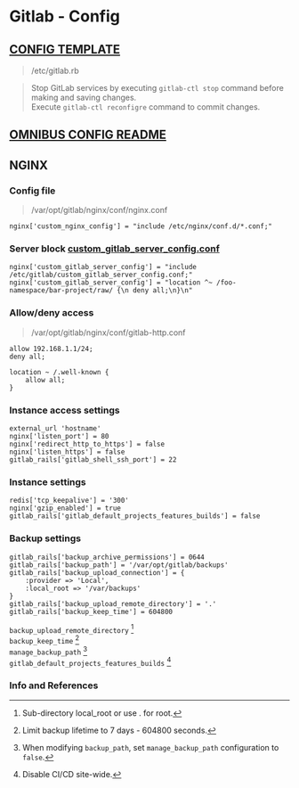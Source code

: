 # Gitlab - Config

## [CONFIG TEMPLATE][gitlab-rb-template]
> /etc/gitlab.rb

> Stop GitLab services by executing `gitlab-ctl stop` command before making and saving changes.\
> Execute `gitlab-ctl reconfigre` command to commit changes.

## [OMNIBUS CONFIG README][omnibus-gitlab-readme]

## NGINX

### Config file

> /var/opt/gitlab/nginx/conf/nginx.conf

```ascii
nginx['custom_nginx_config'] = "include /etc/nginx/conf.d/*.conf;"
```

### Server block [custom_gitlab_server_config.conf][custom-nginx-settings]

```ascii
nginx['custom_gitlab_server_config'] = "include /etc/gitlab/custom_gitlab_server_config.conf;"
nginx['custom_gitlab_server_config'] = "location ^~ /foo-namespace/bar-project/raw/ {\n deny all;\n}\n"
```

### Allow/deny access

> /var/opt/gitlab/nginx/conf/gitlab-http.conf

```ascii
allow 192.168.1.1/24;
deny all;

location ~ /.well-known {
    allow all;
}
```

### Instance access settings

```ascii
external_url 'hostname'
nginx['listen_port'] = 80
nginx['redirect_http_to_https'] = false
nginx['listen_https'] = false
gitlab_rails['gitlab_shell_ssh_port'] = 22
```

### Instance settings
```ascii
redis['tcp_keepalive'] = '300'
nginx['gzip_enabled'] = true
gitlab_rails['gitlab_default_projects_features_builds'] = false
```

### Backup settings
```ascii
gitlab_rails['backup_archive_permissions'] = 0644
gitlab_rails['backup_path'] = '/var/opt/gitlab/backups'
gitlab_rails['backup_upload_connection'] = {
	:provider => 'Local',
	:local_root => '/var/backups'
}
gitlab_rails['backup_upload_remote_directory'] = '.'
gitlab_rails['backup_keep_time'] = 604800
```

`backup_upload_remote_directory` [^1]\
`backup_keep_time` [^2]\
`manage_backup_path` [^3]\
`gitlab_default_projects_features_builds` [^4]

### Info and References
[^1]: Sub-directory local_root or use . for root.
[^2]: Limit backup lifetime to 7 days - 604800 seconds.
[^4]: Disable CI/CD site-wide.
[^3]: When modifying `backup_path`, set `manage_backup_path` configuration to `false`.

[gitlab-rb-template]: https://gitlab.com/gitlab-org/omnibus-gitlab/blob/master/files/gitlab-config-template/gitlab.rb.template "gitlab.rb.template"
[custom-nginx-settings]: https://docs.gitlab.com/omnibus/settings/nginx.html#inserting-custom-nginx-settings-into-the-gitlab-server-block "Insert Custom Nginx settings to GitLab server block"
[omnibus-gitlab-readme]: https://gitlab.com/gitlab-org/omnibus-gitlab/blob/master/README.md
